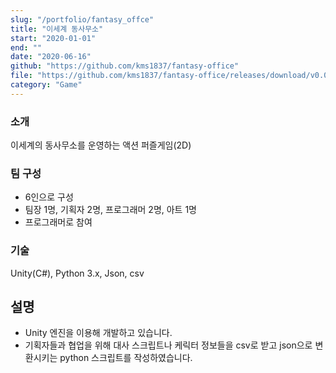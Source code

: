```yaml
---
slug: "/portfolio/fantasy_offce"
title: "이세계 동사무소"
start: "2020-01-01"
end: ""
date: "2020-06-16"
github: "https://github.com/kms1837/fantasy-office"
file: "https://github.com/kms1837/fantasy-office/releases/download/v0.0.3/prototype_v2_200615.zip"
category: "Game"
---
```


### 소개
이세계의 동사무소를 운영하는 액션 퍼즐게임(2D)

### 팀 구성
* 6인으로 구성
* 팀장 1명, 기획자 2명, 프로그래머 2명, 아트 1명
* 프로그래머로 참여

### 기술
Unity(C#), Python 3.x, Json, csv

## 설명
- Unity 엔진을 이용해 개발하고 있습니다.
- 기획자들과 협업을 위해 대사 스크립트나 케릭터 정보들을 csv로 받고 json으로 변환시키는 python 스크립트를 작성하였습니다.